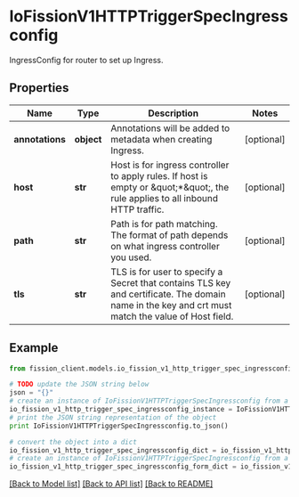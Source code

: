 # IoFissionV1HTTPTriggerSpecIngressconfig

IngressConfig for router to set up Ingress.

## Properties

Name | Type | Description | Notes
------------ | ------------- | ------------- | -------------
**annotations** | **object** | Annotations will be added to metadata when creating Ingress. | [optional] 
**host** | **str** | Host is for ingress controller to apply rules. If host is empty or \&quot;*\&quot;, the rule applies to all inbound HTTP traffic. | [optional] 
**path** | **str** | Path is for path matching. The format of path depends on what ingress controller you used. | [optional] 
**tls** | **str** | TLS is for user to specify a Secret that contains TLS key and certificate. The domain name in the key and crt must match the value of Host field. | [optional] 

## Example

```python
from fission_client.models.io_fission_v1_http_trigger_spec_ingressconfig import IoFissionV1HTTPTriggerSpecIngressconfig

# TODO update the JSON string below
json = "{}"
# create an instance of IoFissionV1HTTPTriggerSpecIngressconfig from a JSON string
io_fission_v1_http_trigger_spec_ingressconfig_instance = IoFissionV1HTTPTriggerSpecIngressconfig.from_json(json)
# print the JSON string representation of the object
print IoFissionV1HTTPTriggerSpecIngressconfig.to_json()

# convert the object into a dict
io_fission_v1_http_trigger_spec_ingressconfig_dict = io_fission_v1_http_trigger_spec_ingressconfig_instance.to_dict()
# create an instance of IoFissionV1HTTPTriggerSpecIngressconfig from a dict
io_fission_v1_http_trigger_spec_ingressconfig_form_dict = io_fission_v1_http_trigger_spec_ingressconfig.from_dict(io_fission_v1_http_trigger_spec_ingressconfig_dict)
```
[[Back to Model list]](../README.md#documentation-for-models) [[Back to API list]](../README.md#documentation-for-api-endpoints) [[Back to README]](../README.md)


